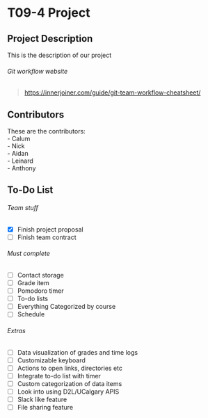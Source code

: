 # T09-4 Project

## Project Description
This is the description of our project

###### Git workflow website
>https://innerjoiner.com/guide/git-team-workflow-cheatsheet/

## Contributors
These are the contributors:  
	- Calum  
	- Nick  
	- Aidan  
	- Leinard  
	- Anthony  
	
## To-Do List
###### Team stuff	
- [x] Finish project proposal
- [ ] Finish team contract
	
###### Must complete

- [ ] Contact storage
- [ ] Grade item
- [ ] Pomodoro timer
- [ ] To-do lists
- [ ] Everything Categorized by course
- [ ] Schedule
	
###### Extras
- [ ] Data visualization of grades and time logs
- [ ] Customizable keyboard
- [ ] Actions to open links, directories etc
- [ ] Integrate to-do list with timer
- [ ] Custom categorization of data items
- [ ] Look into using D2L/UCalgary APIS
- [ ] Slack like feature
- [ ] File sharing feature
